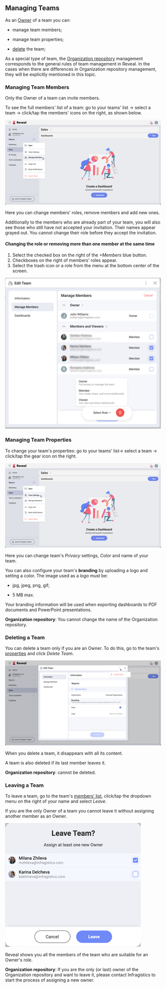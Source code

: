 ## Managing Teams

As an [Owner](overview.html#members-roles-permissions) of
a team you can:

  - manage team members;

  - manage team properties;

  - [delete](#delete-team) the team;

As a special type of team, the [Organization repository](overview.html#organization-team) management
corresponds to the general rules of team management in Reveal. In the
cases when there are differences in Organization repository management,
they will be explicitly mentioned in this topic.

<a name='manage-team-members'></a>
### Managing Team Members

Only the Owner of a team can invite members.

To see the full members' list of a team: go to your teams' list → select a team → click/tap the members' icons
on the right, as shown below.

![manage team members menu](images/manage-team-members_all.png)

Here you can change members' roles, remove members and add new ones.

Additionally to the members who are already part of your team, you will
also see those who still have not accepted your invitation. Their names
appear grayed out. You cannot change their role before they accept the
invitation.

#### Changing the role or removing more than one member at the same time

1. Select the checked box on the right of the *+Members* blue button.
2. Checkboxes on the right of members' roles appear.
3.  Select the trash icon or a role from the menu at the bottom center
    of the screen.

![select role menu at the bottom center in manage members](images/select-role-menu.png)

<a name='manage-team-properties'></a>
### Managing Team Properties

To change your team's properties: go to your teams'
list→ select a team → click/tap the gear icon on the
right.

![team settings managing menu](images/team-settings-managing_all.png)

Here you can change team's *Privacy* settings, *Color* and name of your
team.

You can also configure your team's **branding** by uploading a logo and
setting a color. The image used as a *logo* must be:

  - jpg, jpeg, png, gif;

  - 5 MB max.

Your branding information will be used when exporting dashboards to PDF
documents and PowerPoint presentations.

**Organization repository**: You cannot change the name of the
Organization repository.

<a name='delete-team'></a>
### Deleting a Team

You can delete a team only if you are an Owner. To do this, go to the
team's [properties](#manage-team-properties) and click *Delete Team*.

![delete team button](images/delete-team.png)

When you delete a team, it disappears with all its content.

A team is also deleted if its last member leaves it.

**Organization repository**: cannot be deleted.

### Leaving a Team

To leave a team, go to the team's [members' list](#manage-team-members),
click/tap the dropdown menu on the right of your name and select
*Leave*.

If you are the only Owner of a team you cannot leave it without
assigning another member as an Owner.

![leave team dialog to assign a new owner](images/owner-leaves-team.png)

Reveal shows you all the members of the team who are suitable for an
Owner's role.

**Organization repository**: If you are the only (or last) owner of the
Organization repository and want to leave it, please contact
Infragistics to start the process of assigning a new owner.
